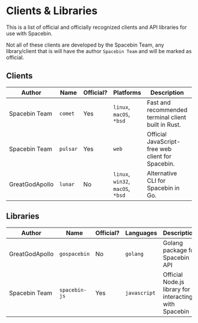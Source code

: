 # Clients & Libraries

This is a list of official and officially recognized clients and API libraries for use with Spacebin.

Not all of these clients are developed by the Spacebin Team, any library/client that is will have the author `Spacebin Team` and will be marked as official.

## Clients

| Author         | Name      | Official? | Platforms                         | Description                                         | Repository                                      |
|----------------|-----------|-----------|-----------------------------------|-----------------------------------------------------|-------------------------------------------------|
| Spacebin Team  | `comet`   | Yes       | `linux`, `macOS`, `*bsd`          | Fast and recommended terminal client built in Rust. | [View](https://github.com/spacebin-org/cli)     |
| Spacebin Team  | `pulsar`  | Yes       | `web`                             | Official JavaScript-free web client for Spacebin.   | [View](https://github.com/spacebin-org/pulsar)  |
| GreatGodApollo | `lunar`   | No        | `linux`, `win32`, `macOS`, `*bsd` | Alternative CLI for Spacebin in Go.                 | [View](https://github.com/greatgodapollo/lunar) |

## Libraries

| Author         | Name          | Official? | Languages    | Description                                            | Repository                                           |
|----------------|---------------|-----------|--------------|--------------------------------------------------------|------------------------------------------------------|
| GreatGodApollo | `gospacebin`  | No        | `golang`     | Golang package for Spacebin API                        | [View](https://github.com/greatgodapollo/gospacebin) |
| Spacebin Team  | `spacebin-js` | Yes       | `javascript` | Official Node.js library for interacting with Spacebin | [View](https://github.com/spacebin-org/spacebin-js)  |
